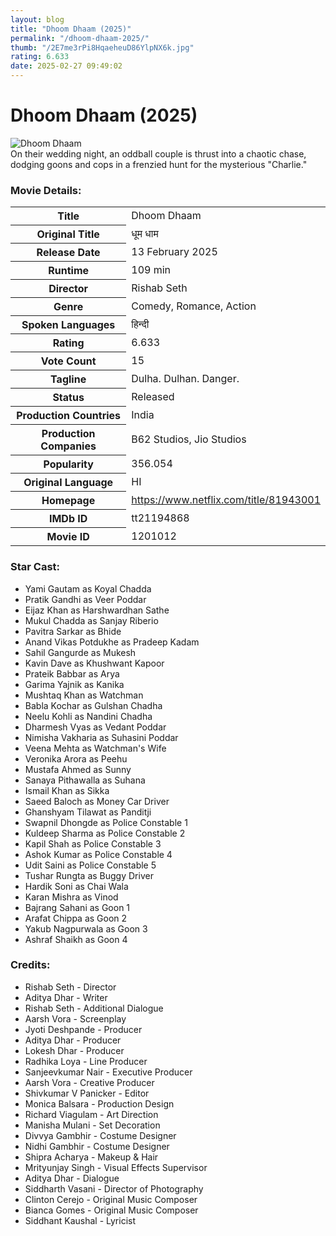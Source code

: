 ```yaml
---
layout: blog
title: "Dhoom Dhaam (2025)"
permalink: "/dhoom-dhaam-2025/"
thumb: "/2E7me3rPi8HqaeheuD86YlpNX6k.jpg"
rating: 6.633
date: 2025-02-27 09:49:02
---
```

<h1 class="title">Dhoom Dhaam (2025)</h1><div class="poster"><img src="{{ site.imglink }}/2E7me3rPi8HqaeheuD86YlpNX6k.jpg" alt="Dhoom Dhaam" class="img-fluid rounded"/></div><div class="plot">On their wedding night, an oddball couple is thrust into a chaotic chase, dodging goons and cops in a frenzied hunt for the mysterious "Charlie."</div><h3>Movie Details:</h3><table class="table table-bordered details"><tr><th>Title</th><td>Dhoom Dhaam</td></tr><tr><th>Original Title</th><td>धूम धाम</td></tr><tr><th>Release Date</th><td>13 February 2025</td></tr><tr><th>Runtime</th><td>109 min</td></tr><tr><th>Director</th><td>Rishab Seth</td></tr><tr><th>Genre</th><td>Comedy, Romance, Action</td></tr><tr><th>Spoken Languages</th><td>हिन्दी</td></tr><tr><th>Rating</th><td>6.633</td></tr><tr><th>Vote Count</th><td>15</td></tr><tr><th>Tagline</th><td>Dulha. Dulhan. Danger.</td></tr><tr><th>Status</th><td>Released</td></tr><tr><th>Production Countries</th><td>India</td></tr><tr><th>Production Companies</th><td>B62 Studios, Jio Studios</td></tr><tr><th>Popularity</th><td>356.054</td></tr><tr><th>Original Language</th><td>HI</td></tr><tr><th>Homepage</th><td><a href="https://www.netflix.com/title/81943001" target="_blank">https://www.netflix.com/title/81943001</a></td></tr><tr><th>IMDb ID</th><td>tt21194868</td></tr><tr><th>Movie ID</th><td>1201012</td></tr></table><h3>Star Cast:</h3><ul class="list-group cast"><li>Yami Gautam as Koyal Chadda</li><li>Pratik Gandhi as Veer Poddar</li><li>Eijaz Khan as Harshwardhan Sathe</li><li>Mukul Chadda as Sanjay Riberio</li><li>Pavitra Sarkar as Bhide</li><li>Anand Vikas Potdukhe as Pradeep Kadam</li><li>Sahil Gangurde as Mukesh</li><li>Kavin Dave as Khushwant Kapoor</li><li>Prateik Babbar as Arya</li><li>Garima Yajnik as Kanika</li><li>Mushtaq Khan as Watchman</li><li>Babla Kochar as Gulshan Chadha</li><li>Neelu Kohli as Nandini Chadha</li><li>Dharmesh Vyas as Vedant Poddar</li><li>Nimisha Vakharia as Suhasini Poddar</li><li>Veena Mehta as Watchman's Wife</li><li>Veronika Arora as Peehu</li><li>Mustafa Ahmed as Sunny</li><li>Sanaya Pithawalla as Suhana</li><li>Ismail Khan as Sikka</li><li>Saeed Baloch as Money Car Driver</li><li>Ghanshyam Tilawat as Panditji</li><li>Swapnil Dhongde as Police Constable 1</li><li>Kuldeep Sharma as Police Constable 2</li><li>Kapil Shah as Police Constable 3</li><li>Ashok Kumar as Police Constable 4</li><li>Udit Saini as Police Constable 5</li><li>Tushar Rungta as Buggy Driver</li><li>Hardik Soni as Chai Wala</li><li>Karan Mishra as Vinod</li><li>Bajrang Sahani as Goon 1</li><li>Arafat Chippa as Goon 2</li><li>Yakub Nagpurwala as Goon 3</li><li>Ashraf Shaikh as Goon 4</li></ul><h3>Credits:</h3><ul class="list-group crew"><li>Rishab Seth - Director</li><li>Aditya Dhar - Writer</li><li>Rishab Seth - Additional Dialogue</li><li>Aarsh Vora - Screenplay</li><li>Jyoti Deshpande - Producer</li><li>Aditya Dhar - Producer</li><li>Lokesh Dhar - Producer</li><li>Radhika Loya - Line Producer</li><li>Sanjeevkumar Nair - Executive Producer</li><li>Aarsh Vora - Creative Producer</li><li>Shivkumar V Panicker - Editor</li><li>Monica Balsara - Production Design</li><li>Richard Viagulam - Art Direction</li><li>Manisha Mulani - Set Decoration</li><li>Divvya Gambhir - Costume Designer</li><li>Nidhi Gambhir - Costume Designer</li><li>Shipra Acharya - Makeup & Hair</li><li>Mrityunjay Singh - Visual Effects Supervisor</li><li>Aditya Dhar - Dialogue</li><li>Siddharth Vasani - Director of Photography</li><li>Clinton Cerejo - Original Music Composer</li><li>Bianca Gomes - Original Music Composer</li><li>Siddhant Kaushal - Lyricist</li></ul>
